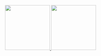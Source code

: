 # 
<div align="center"><br>
<a href="https://github.com/monnclaro">
<img height="145em" src="https://github-readme-stats.vercel.app/api?username=monnclaro&show_icons=true&theme=github_dark&include_all_commits=true&count_private=true"/>
<img height="145em" src="https://github-readme-stats.vercel.app/api/top-langs/?username=monnclaro&layout=compact&langs_count=7&theme=github_dark"/>
</div>
  
#
